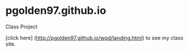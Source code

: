 # pgolden97.github.io
Class Project 

[click here] (http://pgolden97.github.io/wpd/landing.html) to see my class site.
